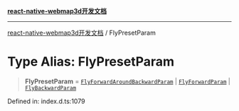 [**react-native-webmap3d开发文档**](../README.md)

***

[react-native-webmap3d开发文档](../globals.md) / FlyPresetParam

# Type Alias: FlyPresetParam

> **FlyPresetParam** = [`FlyForwardAroundBackwardParam`](../interfaces/FlyForwardAroundBackwardParam.md) \| [`FlyForwardParam`](../interfaces/FlyForwardParam.md) \| [`FlyBackwardParam`](../interfaces/FlyBackwardParam.md)

Defined in: index.d.ts:1079
